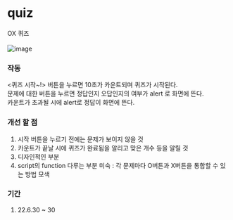 # quiz
OX 퀴즈
<br>
<br>
![image](https://user-images.githubusercontent.com/100507512/176671627-f49dee56-707c-4420-ba39-e2581a76069a.png)

<h3>작동</h3>
<퀴즈 시작~!> 버튼을 누르면 10초가 카운트되며 퀴즈가 시작된다.<br>
문제에 대한 버튼을 누르면 정답인지 오답인지의 여부가 alert 로 화면에 뜬다.<br>
카운트가 초과될 시에 alert로 정답이 화면에 뜬다.<br>

<h3>개선 할 점</h3>
<ol>
  <li>시작 버튼을 누르기 전에는 문제가 보이지 않을 것</li>
  <li>카운트가 끝날 시에 퀴즈가 완료됨을 알리고 맞은 개수 등을 알릴 것</li>
  <li>디자인적인 부분</li>
  <li>script의 function 다루는 부분 미숙 : 각 문제마다 O버튼과 X버튼을 통합할 수 있는 방법 모색</li>
</ol>

<h3>기간</h3>
<ol>
  <li>22.6.30 ~ 30</li>
</ol>
